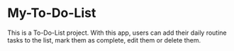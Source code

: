 # My-To-Do-List
This is a To-Do-List project. With this app, users can add their daily routine tasks to the list, mark them as complete, edit them or delete them.
